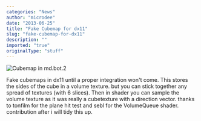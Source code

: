 ```yaml
---
categories: "News"
author: "microdee"
date: "2013-06-25"
title: "Fake Cubemap for dx11"
slug: "fake-cubemap-for-dx11"
description: ""
imported: "true"
originalType: "stuff"
---
```



![Cubemap in md.bot.2](cubemap.jpg) 

Fake cubemaps in dx11 until a proper integration won't come. This stores the sides of the cube in a volume texture. but you can stick together any spread of textures (with 6 slices). Then in shader you can sample the volume texture as it was really a cubetexture with a direction vector. thanks to tonfilm for the plane hit test and sebl for the VolumeQueue shader.
contribution after i will tidy this up.